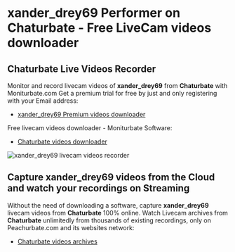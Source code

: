 # xander_drey69 Performer on Chaturbate - Free LiveCam videos downloader

## Chaturbate Live Videos Recorder

Monitor and record livecam videos of **xander_drey69** from **Chaturbate** with Moniturbate.com
Get a premium trial for free by just and only registering with your Email address:
* [xander_drey69 Premium videos downloader](https://moniturbate.com/request-demo-licence-key.html)

Free livecam videos downloader - Moniturbate Software:
* [Chaturbate videos downloader](https://moniturbate.com/moniturbate-download-software.html)

![xander_drey69 livecam videos recorder](https://peachurnet.com/templates/moniturbate-software.png)


## Capture xander_drey69 videos from the Cloud and watch your recordings on Streaming

Without the need of downloading a software, capture **xander_drey69** livecam videos from **Chaturbate** 100% online.
Watch Livecam archives from **Chaturbate** unlimitedly from thousands of existing recordings, only on Peachurbate.com and its websites network:
* [Chaturbate videos archives](https://peachurnet.com/)
